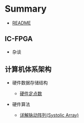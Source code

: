 # Summary

* [README](README.md)

## IC-FPGA

* 杂谈
	

## 计算机体系架构

* 硬件数据存储结构
	* [硬件定点数](./blog/hardfix/README.md)

* 硬件算法
	* [详解脉动阵列(Systolic Array)](./blog/hardalgo/systolic-array.md)












